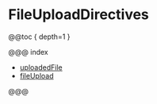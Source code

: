 # FileUploadDirectives

@@toc { depth=1 }

@@@ index

* [uploadedFile](uploadedFile.md)
* [fileUpload](fileUpload.md)

@@@